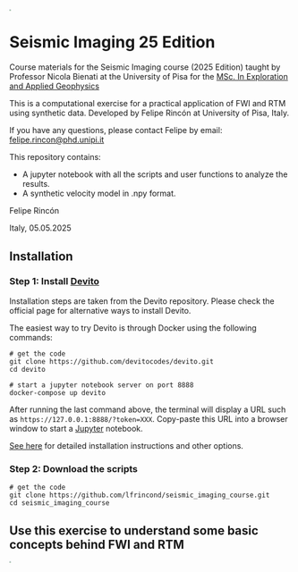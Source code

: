 <img src="./img/1_imag.png" style="zoom:20%;" />

# Seismic Imaging 25 Edition
Course materials for the Seismic Imaging course (2025 Edition) taught by Professor Nicola Bienati at the University of Pisa for the [MSc. In Exploration and Applied Geophysics](https://www.dst.unipi.it/home-wgf.html)

This is a computational exercise for a practical application of FWI and RTM using synthetic data.
Developed by Felipe Rincón at University of Pisa, Italy. 

If you have any questions, please contact Felipe by email: felipe.rincon@phd.unipi.it

This repository contains:
- A jupyter notebook with all the scripts and user functions to analyze the results. 
- A synthetic velocity model in .npy format.


Felipe Rincón

Italy, 05.05.2025


## Installation 
### Step 1:  Install [Devito](https://www.devitoproject.org/)
Installation steps are taken from the Devito repository. Please check the official page for alternative ways to install Devito.

The easiest way to try Devito is through Docker using the following commands:
```
# get the code
git clone https://github.com/devitocodes/devito.git
cd devito

# start a jupyter notebook server on port 8888
docker-compose up devito
```
After running the last command above, the terminal will display a URL such as
`https://127.0.0.1:8888/?token=XXX`. Copy-paste this URL into a browser window
to start a [Jupyter](https://jupyter.org/) notebook.

[See here](http://devitocodes.github.io/devito/download.html) for detailed installation
instructions and other options.

### Step 2:  Download the scripts
```
# get the code
git clone https://github.com/lfrincond/seismic_imaging_course.git
cd seismic_imaging_course
```

## Use this exercise to understand some basic concepts behind FWI and RTM 
<img src="./img/2_imag.pdf" style="zoom:20%;" />

